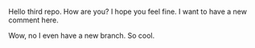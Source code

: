 Hello third repo. How are you?
I hope you feel fine.
I want to have a new comment here.

Wow, no I even have a new branch. So cool.